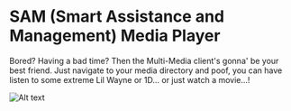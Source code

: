 # SAM (Smart Assistance and Management) Media Player
Bored? Having a bad time? Then the Multi-Media client's gonna' be your best friend. Just navigate to your media directory and poof, you can have listen to some extreme Lil Wayne or 1D... or just watch a movie...!

![Alt text](http://1.bp.blogspot.com/-nxU70vmuEs4/VWcWTjHKruI/AAAAAAAAATs/mSysYy2FIZ0/s1600/Capture14.PNG "Screenshot")
